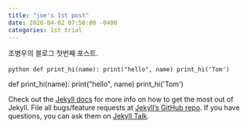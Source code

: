 ```yaml
---
title: "joe's 1st post"
date: 2020-04-02 07:58:00 -0400
categories: 1st trial
---
```


조병우의 블로그 첫번째 포스트.



​```python
def print_hi(name):
  print("hello", name)
print_hi('Tom')
​```

def print_hi(name):
  print("hello", name)
print_hi('Tom')

Check out the [Jekyll docs][jekyll-docs] for more info on how to get the most out of Jekyll. File all bugs/feature requests at [Jekyll’s GitHub repo][jekyll-gh]. If you have questions, you can ask them on [Jekyll Talk][jekyll-talk].

[jekyll-docs]: https://jekyllrb.com/docs/home
[jekyll-gh]:   https://github.com/jekyll/jekyll
[jekyll-talk]: https://talk.jekyllrb.com/
